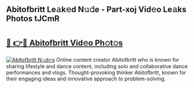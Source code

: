## Abitofbritt Le𝚊k𝚎d N𝚞𝚍e - Part-xoj Vid𝚎o Le𝚊ks Photos tJCmR

# <h2><a href="http://fbbxhz.evod.top/?m=Abitofbritt">🔗 👉🔴 Abitofbritt Vid𝚎o Ph𝚘t𝚘s</a></h2>

[![Abitofbritt N𝚞d𝚎s](https://i.imgur.com/8V9OHl7.gif)](http://fbbxhz.evod.top/?m=Abitofbritt)
Online content creator Abitofbritt who is known for sharing lifestyle and dance content, including solo and collaborative dance performances and vlogs. Thought-provoking thinker Abitofbritt, known for their engaging ideas and innovative approach to problem-solving. 

